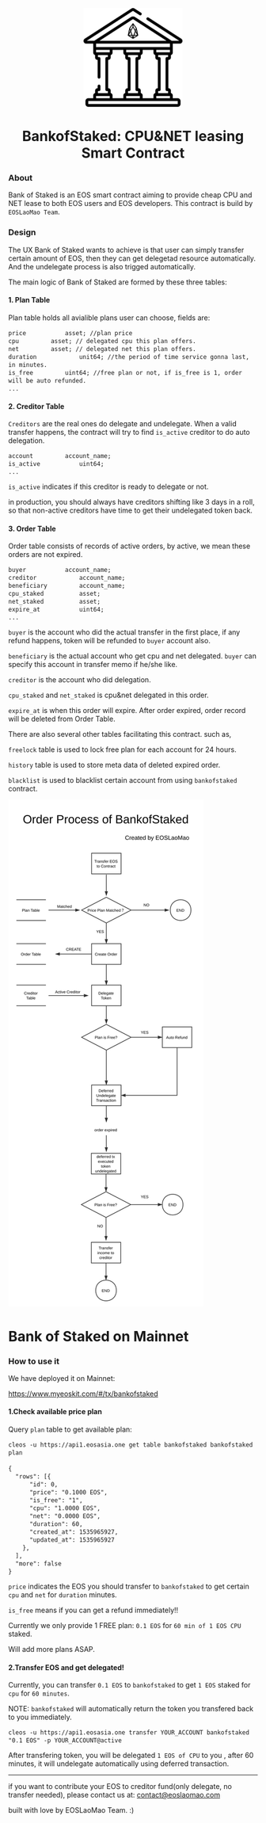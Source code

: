 <p align="center">
  <img width="200" height="200" src="./BankofStaked-logo.png">
</p>

<h1 align="center">
BankofStaked: CPU&NET leasing Smart Contract
</h1>


### About
Bank of Staked is an EOS smart contract aiming to provide cheap CPU and NET lease to both EOS users and EOS developers. This contract is build by `EOSLaoMao Team`.

### Design

The UX Bank of Staked wants to achieve is that user can simply transfer certain amount of EOS, then they can get delegetad resource automatically. And the undelegate process is also trigged automatically.

The main logic of Bank of Staked are formed by these three tables:

#### 1. Plan Table

Plan table holds all avialible plans user can choose, fields are:

```
price			asset; //plan price
cpu			asset; // delegated cpu this plan offers.
net			asset; // delegated net this plan offers.
duration			unit64; //the period of time service gonna last, in minutes.
is_free			uint64; //free plan or not, if is_free is 1, order will be auto refunded.
...
```

#### 2. Creditor Table

`Creditors` are the real ones do delegate and undelegate. When a valid transfer happens, the contract will try to find `is_active` creditor to do auto delegation.

```
account			account_name;
is_active			uint64;
...
```

`is_active` indicates if this creditor is ready to delegate or not.

in production, you should always have creditors shifting like 3 days in a roll, so that non-active creditors have time to get their undelegated token back.

#### 3. Order Table

Order table consists of records of active orders, by active, we mean these orders are not expired.

```
buyer			account_name;
creditor			account_name;
beneficiary			account_name;
cpu_staked			asset;
net_staked			asset;
expire_at			uint64;
...
```

`buyer` is the account who did the actual transfer in the first place, if any refund happens, token will be refunded to `buyer` account also.

`beneficiary` is the actual account who get cpu and net delegated. `buyer` can specify this account in transfer memo if he/she like.

`creditor` is the account who did delegation.

`cpu_staked` and `net_staked` is cpu&net delegated in this order.

`expire_at` is when this order will expire. After order expired, order record will be deleted from Order Table.


There are also several other tables facilitating this contract. such as,

`freelock` table is used to lock free plan for each account for 24 hours.

`history` table is used to store meta data of deleted expired order.

`blacklist` is used to blacklist certain account from using `bankofstaked` contract.


![Process](./Order-Process-of-BankofStaked.svg)


# Bank of Staked on Mainnet

### How to use it

We have deployed it on Mainnet: 

https://www.myeoskit.com/#/tx/bankofstaked


#### 1.Check available price plan

Query `plan` table to get available plan:


```
cleos -u https://api1.eosasia.one get table bankofstaked bankofstaked plan

{
  "rows": [{
      "id": 0,
      "price": "0.1000 EOS",
      "is_free": "1",
      "cpu": "1.0000 EOS",
      "net": "0.0000 EOS",
      "duration": 60,
      "created_at": 1535965927,
      "updated_at": 1535965927
    },
  ],
  "more": false
}
```

`price` indicates the EOS you should transfer to `bankofstaked` to get certain `cpu` and `net` for `duration` minutes.

`is_free` means if you can get a refund immediately!!

Currently we only provide 1 FREE plan: `0.1 EOS` for `60 min of 1 EOS CPU` staked.

Will add more plans ASAP.


#### 2.Transfer EOS and get delegated!


Currently, you can transfer `0.1 EOS` to `bankofstaked` to get `1 EOS` staked for `cpu` for `60 minutes`. 

NOTE: `bankofstaked` will automatically return the token you transfered back to you immediately.



```
cleos -u https://api1.eosasia.one transfer YOUR_ACCOUNT bankofstaked "0.1 EOS" -p YOUR_ACCOUNT@active
```

After transfering token, you will be delegated `1 EOS of CPU` to you , after 60 minutes, it will undelegate automatically using deferred transaction.



---

if you want to contribute your EOS to creditor fund(only delegate, no transfer needed), please contact us at: contact@eoslaomao.com

built with love by EOSLaoMao Team. :)
